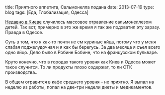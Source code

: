 title: Приятного аппетита, Сальмонелла подана
date: 2013-07-19
type: blog
tags: [Еда, Глобализация, Одесса]

[Недавно в Киеве](http://korrespondent.net/kyiv/1574274-u-detej-otravivshihsya-v-kievskom-detsadu-obnaruzhen-salmonellez) случилось массовое отравление сальмонеллезом детей. Так вот, примерно в это же время я так же подхватил эту заразу. Правда в Одессе. 

Суть в том, что я как-то почти не ем куриные яйца, потому что у меня слабая поджелудочная и я как бы берегусь. За два месяца я съел всего одно яйцо. Дело было в Робине Бобине, что на французском бульваре. 

Круто конечно, что в городах такого уровня как Киев и Одесса может такое случится. То ли продукты плохо содержат, то ли ОТК производства..

В общем отравится в кафе среднего уровня – не приятно. Я выпал на неделю из работы, попал на две-три недели диеты и медикаментов.